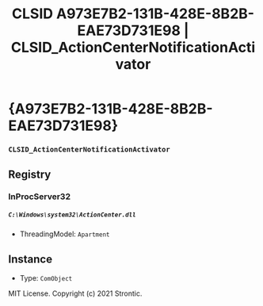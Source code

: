 ﻿---
title: "CLSID A973E7B2-131B-428E-8B2B-EAE73D731E98 | CLSID_ActionCenterNotificationActivator"
excerpt: What is COM-Object CLSID A973E7B2-131B-428E-8B2B-EAE73D731E98?
---

# {A973E7B2-131B-428E-8B2B-EAE73D731E98}

### `CLSID_ActionCenterNotificationActivator`

## Registry


### InProcServer32

##### `C:\Windows\system32\ActionCenter.dll`
* ThreadingModel: `Apartment`

## Instance

* Type: `ComObject`

MIT License. Copyright (c) 2021 Strontic.



